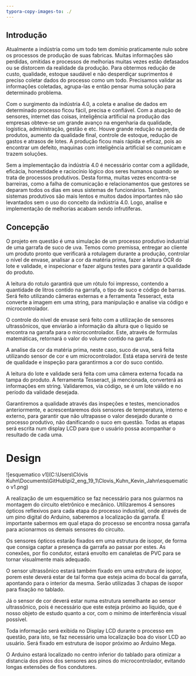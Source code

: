 ```yaml
---
typora-copy-images-to: ./
---
```


## Introdução

Atualmente a indústria como um todo tem domínio praticamente nulo sobre os processos de produção de suas fabricas. Muitas informações são perdidas, omitidas e processos de melhorias muitas vezes estão defasados ou se distorcem da realidade da produção. Para obtermos redução de custo, qualidade, estoque saudável e não desperdiçar suprimentos é preciso coletar dados do processo como um todo. Precisamos validar as informações coletadas, agrupa-las e então pensar numa solução para determinado problema. 

Com o surgimento da indústria 4.0, a coleta e analise de dados em determinado processo ficou fácil, precisa e confiável. Com a atuação de sensores, internet das coisas, inteligência artificial na produção das empresas obteve-se um grande avanço na engenharia da qualidade, logística, administração, gestão e etc. Houve grande redução na perda de produtos, aumento da qualidade final, controle de estoque, redução de gastos e atrasos de lotes. A produção ficou mais rápida e eficaz, pois ao encontrar um defeito, maquinas com inteligência artificial se comunicam e trazem soluções. 

Sem a implementação da indústria 4.0 é necessário contar com a agilidade, eficácia, honestidade e raciocínio lógico dos seres humanos quando se trata de processos produtivos. Desta forma, muitas vezes encontra-se barreiras, como a falha de comunicação e relacionamentos que gestores se deparam todos os dias em seus sistemas de funcionários. Também, sistemas produtivos são mais lentos e muitos dados importantes não são levantados sem o uso do conceito da indústria 4.0. Logo, analise e implementação de melhorias acabam sendo infrutíferas.

## Concepção 

O projeto em questão é uma simulação de um processo produtivo industrial de uma garrafa de suco de uva. Temos como premissa, entregar ao cliente um produto pronto que verificará a rotulagem durante a produção, controlar o nível de envase, analisar a cor da matéria prima, fazer a leitura OCR do lote e validade, e inspecionar e fazer alguns testes para garantir a qualidade do produto. 

A leitura do rotulo garantirá que um rótulo foi impresso, contendo a quantidade de litros contido na garrafa, o tipo de suco e código de barras. Será feito utilizando câmeras externas e a ferramenta Tesseract, esta converte a imagem em uma string, para manipulação e analise via código e microcontrolador. 

O controle do nível de envase será feito com a utilização de sensores ultrassônicos, que enviarão a informação da altura que o liquido se encontra na garrafa para o microcontrolador. Este, através de formulas matemáticas, retornará o valor do volume contido na garrafa. 

A analise da cor da matéria prima, neste caso, suco de uva, será feita utilizando sensor de cor e um microcontrolador. Está etapa servirá de teste de qualidade e inspeção para garantirmos a cor do suco contido. 

A leitura do lote e validade será feita com uma câmera externa focada na tampa do produto. A ferramenta Tesseract, já mencionada, converterá as informações em string. Validaremos, via código, se é um lote válido e no período da validade desejada. 

Garantiremos a qualidade através das inspeções e testes, mencionados anteriormente, e acrescentaremos dois sensores de temperatura, interno e externo, para garantir que não ultrapasse o valor desejado durante o processo produtivo, não danificando o suco em questão. Todas as etapas será escrita num display LCD para que o usuário possa acompanhar o resultado de cada uma. 

# Design

![esquematico v1](C:\Users\Clóvis Kuhn\Documents\GitHub\pi2_eng_19_1\Clovis_Kuhn_Kevin_Jahn\esquematico v1.png)

A realização de um esquemático se faz necessário para nos guiarmos na montagem  do circuito eletrônico e mecânico. Utilizaremos 4 sensores ópticos reflexivos para cada etapa do processo industrial, onde através de um pino digital do Arduino, saberemos a localização da garrafa. É importante sabermos em qual etapa do processo se encontra nossa garrafa para acionarmos os demais sensores do circuito. 

Os sensores ópticos estarão fixados em uma estrutura de isopor, de forma que consiga captar a presença da garrafa ao passar por estes. As conexões, por fio condutor, estará envolto em canaletas de PVC para se tornar visualmente mais adequado. 

O sensor ultrassônico estará também fixado em uma estrutura de isopor, porem este deverá estar de tal forma que esteja acima do bocal da garrafa, apontando para o interior da mesma. Serão utilizadas 3 chapas de isopor para fixação no tablado.

Já o sensor de cor deverá estar numa estrutura semelhante ao sensor ultrassônico, pois é necessário que este esteja próximo ao liquido, que é nosso objeto de estudo quanto a cor, com o mínimo de interferência visual possível. 

Toda informação será exibida no Display LCD durante o processo em questão, para isto, se faz necessário uma localização boa do visor LCD ao usuário. Será fixado em estrutura de isopor próximo ao Arduino Mega.

O Arduino estará localizado no centro inferior do tablado para otimizar a distancia dos pinos dos sensores aos pinos do microcontrolador, evitando longas extensões de fios condutores.  